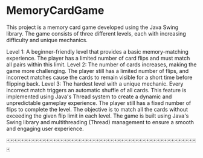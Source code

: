 # MemoryCardGame
This project is a memory card game developed using the Java Swing library. The game consists of three different levels, each with increasing difficulty and unique mechanics.

Level 1: A beginner-friendly level that provides a basic memory-matching experience. The player has a limited number of card flips and must match all pairs within this limit.
Level 2: The number of cards increases, making the game more challenging. The player still has a limited number of flips, and incorrect matches cause the cards to remain visible for a short time before flipping back.
Level 3: The hardest level with a unique mechanic. Every incorrect match triggers an automatic shuffle of all cards. This feature is implemented using Java's Thread system to create a dynamic and unpredictable gameplay experience. The player still has a fixed number of flips to complete the level.
The objective is to match all the cards without exceeding the given flip limit in each level. The game is built using Java's Swing library and multithreading (Thread) management to ensure a smooth and engaging user experience.
                                               
 🃏🃏🃏🃏🃏🃏🃏🃏🃏🃏🃏🃏🃏🃏🃏🃏🃏🃏🃏🃏🃏🃏🃏🃏🃏🃏🃏🃏🃏🃏🃏🃏🃏🃏🃏🃏🃏🃏🃏🃏🃏🃏🃏🃏🃏🃏🃏🃏🃏🃏🃏🃏🃏🃏
